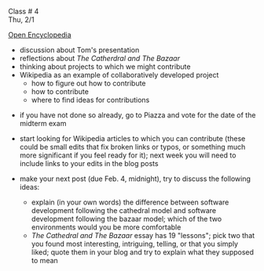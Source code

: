 
<div class="lecture2">
<div class="column_date">

Class # 4 <br> 
Thu, 2/1

</div>

<div class="column_materials">
<p markdown="block">

[Open Encyclopedia](slides/week2/open_encyclopedia.html)  

- discussion about Tom's presentation
- reflections about _The Catherdral and The Bazaar_
- thinking about projects to which we might contribute
- Wikipedia as an example of collaboratively developed project
    - how to figure out how to contribute
    - how to contribute
    - where to find ideas for contributions


</p>
</div>

<div class="column_assign">
<p markdown="block">


- if you have not done so already, go to Piazza and vote for the date of the midterm exam 

- start looking for Wikipedia articles to which you can contribute (these could be small edits that fix broken links or typos, or something much more significant if you feel ready for it); next week you will need to include links to your edits in the blog posts 

- make your next post (due Feb. 4, midnight), try to discuss the following ideas:
    - explain (in your own words) the difference between software development following
    the cathedral model and software development following the bazaar model; which
    of the two environments would you be more comfortable
    - _The Cathedral and The Bazaar_ essay has 19 "lessons"; pick two that you found most
    interesting, intriguing, telling, or that you simply liked; quote them in your blog and try
    to explain what they supposed to mean 
    



</p>
</div>
    
</div>

